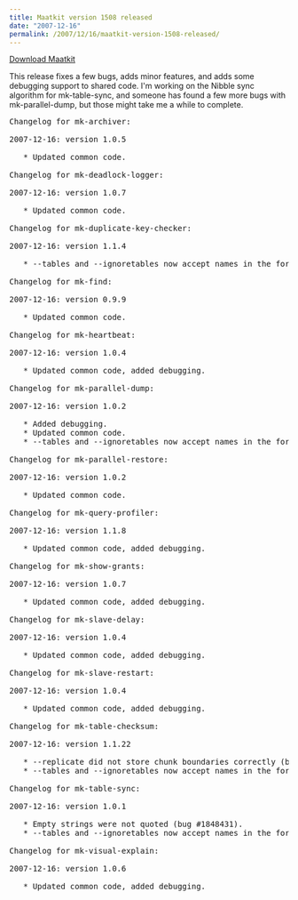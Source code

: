 ```yaml
---
title: Maatkit version 1508 released
date: "2007-12-16"
permalink: /2007/12/16/maatkit-version-1508-released/
---
```

<p class="download">
  <a href="http://code.google.com/p/maatkit/">Download Maatkit</a>
</p>

This release fixes a few bugs, adds minor features, and adds some debugging support to shared code. I'm working on the Nibble sync algorithm for mk-table-sync, and someone has found a few more bugs with mk-parallel-dump, but those might take me a while to complete.

<pre>Changelog for mk-archiver:

2007-12-16: version 1.0.5

   * Updated common code.

Changelog for mk-deadlock-logger:

2007-12-16: version 1.0.7

   * Updated common code.

Changelog for mk-duplicate-key-checker:

2007-12-16: version 1.1.4

   * --tables and --ignoretables now accept names in the form db.tbl.

Changelog for mk-find:

2007-12-16: version 0.9.9

   * Updated common code.

Changelog for mk-heartbeat:

2007-12-16: version 1.0.4

   * Updated common code, added debugging.

Changelog for mk-parallel-dump:

2007-12-16: version 1.0.2

   * Added debugging.
   * Updated common code.
   * --tables and --ignoretables now accept names in the form db.tbl.

Changelog for mk-parallel-restore:

2007-12-16: version 1.0.2

   * Updated common code.

Changelog for mk-query-profiler:

2007-12-16: version 1.1.8

   * Updated common code, added debugging.

Changelog for mk-show-grants:

2007-12-16: version 1.0.7

   * Updated common code, added debugging.

Changelog for mk-slave-delay:

2007-12-16: version 1.0.4

   * Updated common code, added debugging.

Changelog for mk-slave-restart:

2007-12-16: version 1.0.4

   * Updated common code, added debugging.

Changelog for mk-table-checksum:

2007-12-16: version 1.1.22

   * --replicate did not store chunk boundaries correctly (bug #1850243).
   * --tables and --ignoretables now accept names in the form db.tbl.

Changelog for mk-table-sync:

2007-12-16: version 1.0.1

   * Empty strings were not quoted (bug #1848431).
   * --tables and --ignoretables now accept names in the form db.tbl.

Changelog for mk-visual-explain:

2007-12-16: version 1.0.6

   * Updated common code, added debugging.</pre>

